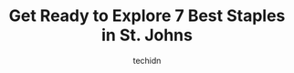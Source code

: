 ---
layout: ampstory
image: https://i0.wp.com/www.auto.or.id/wp-content/uploads/2023/06/staples-0-st-johns-1686325189.jpeg?resize=640,853
author: techidn
featured: false
description: St. Johns, Newfoundland and Labrador, Canada is a haven for Staples enthusiasts, boasting an impressive array of 7 top-notch establishments. Whether youre a seasoned connoisseur or simply 
title: Get Ready to Explore 7 Best Staples in St. Johns
cover:
   title: Get Ready to Explore 7 Best Staples in St. Johns
   subtitle: AUTO.OR.ID
   background: https://www.auto.or.id/wp-content/uploads/2023/06/staples-0-st-johns-1686325189.jpeg

pages: 
 - layout: thirds
   top: <h1>#1 Staples</h1>
   bottom: "<p>I spent 25 minutes with a print shop rep who said he could have the order ready by the next evening. After 4 days of calling and being told my order would be ready the ne</p>"
   background: https://www.auto.or.id/wp-content/uploads/2023/06/staples-1-st-johns-1686325190.jpeg
   backgroundblur: true
 - layout: thirds
   top: <h1>#2 Staples</h1>
   bottom: "<p>65 Kelsey Dr, St. Johns, NL A1B 5C8, Canada</p>"
   background: https://www.auto.or.id/wp-content/uploads/2023/06/staples-2-st-johns-1686325191.jpeg
   cta:
      link: https://www.auto.or.id/get-ready-to-explore-7-best-staples-in-st-johns/
      text: Get Ready to Explore 7 Best Staples in St. Johns
 - layout: thirds
   top: <h1>#3 Staples</h1>
   bottom: "<p>160 Old Placentia Rd, Mount Pearl, NL A1N 4Y9, Canada</p>"
   background: https://images.unsplash.com/photo-1484136063621-1acbc3b4ec98?ixlib=rb-4.0.3&ixid=MnwxMjA3fDB8MHxwaG90by1wYWdlfHx8fGVufDB8fHx8&auto=format&fit=crop&w=640&h=853&q=80
   cta:
      link: https://www.auto.or.id/get-ready-to-explore-7-best-staples-in-st-johns/
      text: Get Ready to Explore 7 Best Staples in St. Johns
 - layout: thirds
   top: <h1>#4 Staples</h1>
   bottom: "<p>14 Murphy Square, Corner Brook, NL A2H 1R4, Canada</p>"
   background: https://images.unsplash.com/photo-1568616389075-7ec27e747c9a?ixlib=rb-4.0.3&ixid=MnwxMjA3fDB8MHxwaG90by1wYWdlfHx8fGVufDB8fHx8&auto=format&fit=crop&w=640&h=853&q=80
   cta:
      link: https://www.auto.or.id/get-ready-to-explore-7-best-staples-in-st-johns/
      text: Get Ready to Explore 7 Best Staples in St. Johns
 - layout: thirds
   top: <h1>#5 Staples</h1>
   bottom: "<p>77 Marr Rd, Rothesay, NB E2E 3J9, Canada</p>"
   background: https://images.unsplash.com/photo-1637005218692-a7e234ffcbf4?ixlib=rb-4.0.3&ixid=MnwxMjA3fDB8MHxwaG90by1wYWdlfHx8fGVufDB8fHx8&auto=format&fit=crop&w=640&h=853&q=80
   cta:
      link: https://www.auto.or.id/get-ready-to-explore-7-best-staples-in-st-johns/
      text: Get Ready to Explore 7 Best Staples in St. Johns
 - layout: thirds
   top: <h1>#6 Staples Professional</h1>
   bottom: "<p>465 E White Hills Rd, St. Johns, NL A1A 5X7, Canada</p>"
   background: https://images.unsplash.com/photo-1474015977340-64a93f54a9f5?ixlib=rb-4.0.3&ixid=MnwxMjA3fDB8MHxwaG90by1wYWdlfHx8fGVufDB8fHx8&auto=format&fit=crop&w=640&h=853&q=80
   cta:
      link: https://www.auto.or.id/get-ready-to-explore-7-best-staples-in-st-johns/
      text: Get Ready to Explore 7 Best Staples in St. Johns
 - layout: thirds
   top: <h1>#7 Staples Print & Marketing Services</h1>
   bottom: "<p>34 Stavanger Dr, St. Johns, NL A1A 5E8, Canada</p>"
   background: https://images.unsplash.com/photo-1629935643068-f5b616b00655?ixlib=rb-4.0.3&ixid=MnwxMjA3fDB8MHxwaG90by1wYWdlfHx8fGVufDB8fHx8&auto=format&fit=crop&w=640&h=853&q=80
   cta:
      link: https://www.auto.or.id/get-ready-to-explore-7-best-staples-in-st-johns/
      text: Get Ready to Explore 7 Best Staples in St. Johns
 - layout: thirds
   middle: Continue reading...
   background: https://images.unsplash.com/photo-1608506876688-ab805ee6c2c6?ixlib=rb-4.0.3&ixid=MnwxMjA3fDB8MHxwaG90by1wYWdlfHx8fGVufDB8fHx8&auto=format&fit=crop&w=640&h=853&q=80
   cta:
      link: https://www.auto.or.id/get-ready-to-explore-7-best-staples-in-st-johns/
      text: Get Ready to Explore 7 Best Staples in St. Johns

---